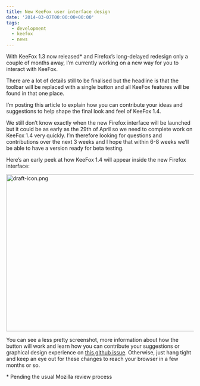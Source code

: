 ```yaml
---
title: New KeeFox user interface design
date: '2014-03-07T00:00:00+00:00'
tags:
  - development
  - keefox
  - news
---
```

<p>With KeeFox 1.3 now released* and Firefox’s long-delayed redesign only a couple of months away, I’m currently working on a new way for you to interact with KeeFox.
</p>
<p>There are a lot of details still to be finalised but the headline is that the toolbar will be replaced with a single button and all KeeFox features will be found in that one place.
</p>
<p>I’m posting this article to explain how you can contribute your ideas and suggestions to help shape the final look and feel of KeeFox 1.4.
</p>
<p>We still don’t know exactly when the new Firefox interface will be launched but it could be as early as the 29th of April so we need to complete work on KeeFox 1.4 very quickly. I’m therefore looking for questions and contributions over the next 3 weeks and I hope that within 6-8 weeks we’ll be able to have a version ready for beta testing.
</p>
<p>Here’s an early peek at how KeeFox 1.4 will appear inside the new Firefox interface:
</p>
<p><a href="/img/draft-icon.png" title="draft-icon.png"><img src="/img/draft-icon.png" alt="draft-icon.png" class="center" height="421" width="593" style=""></a> 
</p>
<p>You can see a less pretty screenshot, more information about how the button will work and learn how you can contribute your suggestions or graphical design experience on <a href="https://github.com/luckyrat/KeeFox/issues/247" target="_blank">this github issue</a>. Otherwise, just hang tight and keep an eye out for these changes to reach your browser in a few months or so.
</p>
<p>* Pending the usual Mozilla review process</p>
